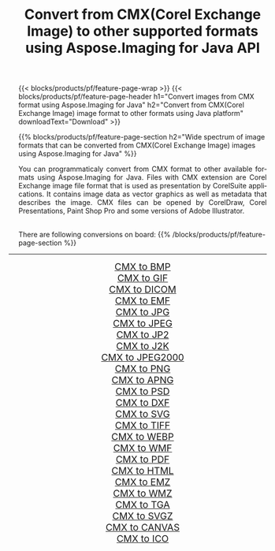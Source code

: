 ﻿---
title: Convert from CMX(Corel Exchange Image) to other supported formats using Aspose.Imaging for Java API 
weight: 3920
url: /java/conversion/from/cmx 
lang: en
langdirlevel: 2
locales: zh-hans,ja,it,ru,de,es,fr,nl,id,lt,pl,pt,vi,tr,ko,zh-hant,ar,hi,th,sv,cs,uk,he
description: Aspose.Imaging API can easily convert from CMX(Corel Exchange Image) to other formats using Java platform
---

{{< blocks/products/pf/feature-page-wrap >}}
{{< blocks/products/pf/feature-page-header h1="Convert images from CMX format using Aspose.Imaging for Java" h2="Convert from CMX(Corel Exchange Image) image format to other formats using Java platform" downloadText="Download" >}}


{{% blocks/products/pf/feature-page-section  h2="Wide spectrum of image formats that can be converted from CMX(Corel Exchange Image) images using Aspose.Imaging for Java" %}}
<p align=justify>You can programmaticaly convert from CMX format to other available formats using 
Aspose.Imaging for Java. Files with CMX extension are Corel Exchange image file format that is used as presentation by CorelSuite applications. It contains image data as vector graphics as well as metadata that describes the image. CMX files can be opened by CorelDraw, Corel Presentations, Paint Shop Pro and some versions of Adobe Illustrator.</p>
<br/>
There are following conversions on board:
{{% /blocks/products/pf/feature-page-section %}}
<div class="container-fluid productfamilypage bg-gray">
    <div class="convertypes bg-gray agp-content section">
        <div class="container">
		<hr style="margin-left:-20px;"/>
		<div class="row other-converters" style="gap: 10px;font-size: 19px;text-align:center;">
		    <div class='col-md-2 other-converter remove-lp remove-rp'><a href="/imaging/java/conversion/cmx-to-bmp" style="padding:15px;">CMX to BMP</a></div><div class='col-md-2 other-converter remove-lp remove-rp'><a href="/imaging/java/conversion/cmx-to-gif" style="padding:15px;">CMX to GIF</a></div><div class='col-md-2 other-converter remove-lp remove-rp'><a href="/imaging/java/conversion/cmx-to-dicom" style="padding:15px;">CMX to DICOM</a></div><div class='col-md-2 other-converter remove-lp remove-rp'><a href="/imaging/java/conversion/cmx-to-emf" style="padding:15px;">CMX to EMF</a></div><div class='col-md-2 other-converter remove-lp remove-rp'><a href="/imaging/java/conversion/cmx-to-jpg" style="padding:15px;">CMX to JPG</a></div><div class='col-md-2 other-converter remove-lp remove-rp'><a href="/imaging/java/conversion/cmx-to-jpeg" style="padding:15px;">CMX to JPEG</a></div><div class='col-md-2 other-converter remove-lp remove-rp'><a href="/imaging/java/conversion/cmx-to-jp2" style="padding:15px;">CMX to JP2</a></div><div class='col-md-2 other-converter remove-lp remove-rp'><a href="/imaging/java/conversion/cmx-to-j2k" style="padding:15px;">CMX to J2K</a></div><div class='col-md-2 other-converter remove-lp remove-rp'><a href="/imaging/java/conversion/cmx-to-jpeg2000" style="padding:15px;">CMX to JPEG2000</a></div><div class='col-md-2 other-converter remove-lp remove-rp'><a href="/imaging/java/conversion/cmx-to-png" style="padding:15px;">CMX to PNG</a></div><div class='col-md-2 other-converter remove-lp remove-rp'><a href="/imaging/java/conversion/cmx-to-apng" style="padding:15px;">CMX to APNG</a></div><div class='col-md-2 other-converter remove-lp remove-rp'><a href="/imaging/java/conversion/cmx-to-psd" style="padding:15px;">CMX to PSD</a></div><div class='col-md-2 other-converter remove-lp remove-rp'><a href="/imaging/java/conversion/cmx-to-dxf" style="padding:15px;">CMX to DXF</a></div><div class='col-md-2 other-converter remove-lp remove-rp'><a href="/imaging/java/conversion/cmx-to-svg" style="padding:15px;">CMX to SVG</a></div><div class='col-md-2 other-converter remove-lp remove-rp'><a href="/imaging/java/conversion/cmx-to-tiff" style="padding:15px;">CMX to TIFF</a></div><div class='col-md-2 other-converter remove-lp remove-rp'><a href="/imaging/java/conversion/cmx-to-webp" style="padding:15px;">CMX to WEBP</a></div><div class='col-md-2 other-converter remove-lp remove-rp'><a href="/imaging/java/conversion/cmx-to-wmf" style="padding:15px;">CMX to WMF</a></div><div class='col-md-2 other-converter remove-lp remove-rp'><a href="/imaging/java/conversion/cmx-to-pdf" style="padding:15px;">CMX to PDF</a></div><div class='col-md-2 other-converter remove-lp remove-rp'><a href="/imaging/java/conversion/cmx-to-html" style="padding:15px;">CMX to HTML</a></div><div class='col-md-2 other-converter remove-lp remove-rp'><a href="/imaging/java/conversion/cmx-to-emz" style="padding:15px;">CMX to EMZ</a></div><div class='col-md-2 other-converter remove-lp remove-rp'><a href="/imaging/java/conversion/cmx-to-wmz" style="padding:15px;">CMX to WMZ</a></div><div class='col-md-2 other-converter remove-lp remove-rp'><a href="/imaging/java/conversion/cmx-to-tga" style="padding:15px;">CMX to TGA</a></div><div class='col-md-2 other-converter remove-lp remove-rp'><a href="/imaging/java/conversion/cmx-to-svgz" style="padding:15px;">CMX to SVGZ</a></div><div class='col-md-2 other-converter remove-lp remove-rp'><a href="/imaging/java/conversion/cmx-to-canvas" style="padding:15px;">CMX to CANVAS</a></div><div class='col-md-2 other-converter remove-lp remove-rp'><a href="/imaging/java/conversion/cmx-to-ico" style="padding:15px;">CMX to ICO</a></div>
                </div>
        </div>
    </div>
</div>
<br/>

